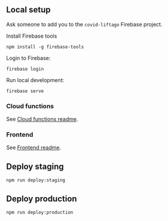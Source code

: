 ## Local setup
Ask someone to add you to the `covid-liftago` Firebase project.

Install Firebase tools
```shell script
npm install -g firebase-tools
```

Login to Firebase:

 ```shell script
 firebase login
 ```

Run local development:

```shell script
firebase serve
```

### Cloud functions

See [Cloud functions readme](functions/README.md).

### Frontend

See [Frontend readme](frontend/README.md).

## Deploy staging

```shell script
npm run deploy:staging
```

## Deploy production

```shell script
npm run deploy:production
```
